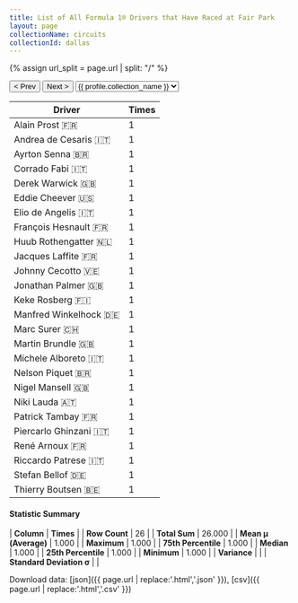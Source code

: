 ```yaml
---
title: List of All Formula 1® Drivers that Have Raced at Fair Park
layout: page
collectionName: circuits
collectionId: dallas
---
```


{% assign url_split = page.url | split: "/" %}
<div id="collection-navigation">
<button onclick="selector.options[selector.selectedIndex-1].value && (window.location = selector.options[selector.selectedIndex-1].value);">&lt; Prev</button>
<button onclick="selector.options[selector.selectedIndex+1].value && (window.location = selector.options[selector.selectedIndex+1].value);">Next &gt;</button>
<select id="selector" onchange="this.options[this.selectedIndex].value && (window.location = this.options[this.selectedIndex].value);">
  {% for collectionId in site.data[page.collectionName].refs %}
    {% if collectionId == page.collectionId %}
      {% assign selected = "selected" %}
    {% else %}
      {% assign selected = "" %}
    {% endif %}
    {% assign profile = site.data[page.collectionName][collectionId].profile %}
    <option value="/f1/{{ page.collectionName }}/{{ collectionId }}/{{ url_split[4] }}" {{ selected }}>{{ profile.collection_name }}</option>
  {% endfor %}
</select>
</div>

| Driver | Times |
|--|--|
| Alain Prost 🇫🇷 | 1 |
| Andrea de Cesaris 🇮🇹 | 1 |
| Ayrton Senna 🇧🇷 | 1 |
| Corrado Fabi 🇮🇹 | 1 |
| Derek Warwick 🇬🇧 | 1 |
| Eddie Cheever 🇺🇸 | 1 |
| Elio de Angelis 🇮🇹 | 1 |
| François Hesnault 🇫🇷 | 1 |
| Huub Rothengatter 🇳🇱 | 1 |
| Jacques Laffite 🇫🇷 | 1 |
| Johnny Cecotto 🇻🇪 | 1 |
| Jonathan Palmer 🇬🇧 | 1 |
| Keke Rosberg 🇫🇮 | 1 |
| Manfred Winkelhock 🇩🇪 | 1 |
| Marc Surer 🇨🇭 | 1 |
| Martin Brundle 🇬🇧 | 1 |
| Michele Alboreto 🇮🇹 | 1 |
| Nelson Piquet 🇧🇷 | 1 |
| Nigel Mansell 🇬🇧 | 1 |
| Niki Lauda 🇦🇹 | 1 |
| Patrick Tambay 🇫🇷 | 1 |
| Piercarlo Ghinzani 🇮🇹 | 1 |
| René Arnoux 🇫🇷 | 1 |
| Riccardo Patrese 🇮🇹 | 1 |
| Stefan Bellof 🇩🇪 | 1 |
| Thierry Boutsen 🇧🇪 | 1 |

#### Statistic Summary

| **Column** | **Times** |
| **Row Count** | 26 |
| **Total Sum** | 26.000 |
| **Mean μ (Average)** | 1.000 |
| **Maximum** | 1.000 |
| **75th Percentile** | 1.000 |
| **Median** | 1.000 |
| **25th Percentile** | 1.000 |
| **Minimum** | 1.000 |
| **Variance** |  |
| **Standard Deviation σ** |  |

Download data: [json]({{ page.url | replace:'.html','.json' }}), [csv]({{ page.url | replace:'.html','.csv' }})
